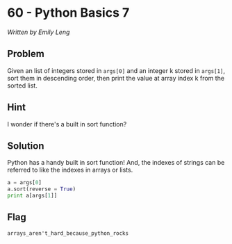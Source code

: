 # 60 - Python Basics 7

*Written by Emily Leng*

## Problem

Given an list of integers stored in `args[0]` and an integer k stored in `args[1]`, sort them in descending order, then print the value at array index k from the sorted list.

## Hint

I wonder if there's a built in sort function?

## Solution
Python has a handy built in sort function! And, the indexes of strings can be referred to like the indexes in arrays or lists.

```python
a = args[0]
a.sort(reverse = True)
print a[args[1]]
```

## Flag
`arrays_aren't_hard_because_python_rocks`